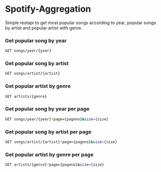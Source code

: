 # Spotify-Aggregation

Simple restapi to get most popular songs according to year, popular songs by artist and popular artist with genre.

### Get popular song by year
```bash
GET songs/year/{year}
```
### Get popular song by artist
```bash
GET songs/artist/{artist}
```
### Get popular artist by genre
```bash
GET artists/{genre}
```
### Get popular song by year per page
```bash
GET songs/year/{year}?page={pageno}&size={size}
```
### Get popular song by artist per page
```bash
GET songs/artist/{artist}?page={pageno}&size={size}
```
### Get popular artist by genre per page
```bash
GET artists/{genre}?page={pageno}&size={size}
```
